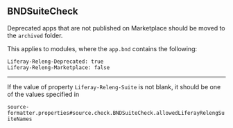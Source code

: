 ## BNDSuiteCheck

Deprecated apps that are not published on Marketplace should be moved to the
`archived` folder.

This applies to modules, where the `app.bnd` contains the following:
```
Liferay-Releng-Deprecated: true
Liferay-Releng-Marketplace: false
```

---

If the value of property `Liferay-Releng-Suite` is not blank, it should be one
of the values specified in

`source-formatter.properties#source.check.BNDSuiteCheck.allowedLiferayRelengSuiteNames`